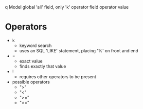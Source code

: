 q
  Model
    global 'all' field, only 'k' operator
    field
      operator
        value

# Operators
- k
  - keyword search
  - uses an SQL 'LIKE' statement, placing '%' on front and end
- =
  - exact value
  - finds exactly that value
- !
  - requires other operators to be present
- possible operators
  - ">"
  - "<"
  - ">="
  - "<="